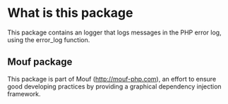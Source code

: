 What is this package
====================

This package contains an logger that logs messages in the PHP error log, using the error_log function.

Mouf package
------------

This package is part of Mouf (http://mouf-php.com), an effort to ensure good developing practices by providing a graphical dependency injection framework.
